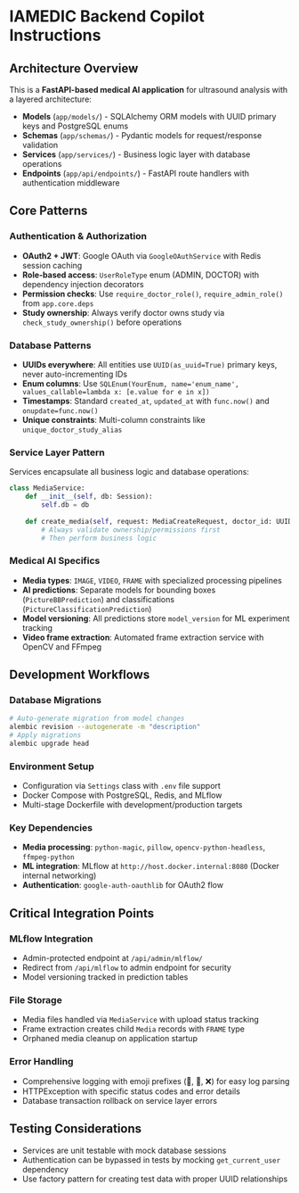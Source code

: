 # IAMEDIC Backend Copilot Instructions

## Architecture Overview

This is a **FastAPI-based medical AI application** for ultrasound analysis with a layered architecture:
- **Models** (`app/models/`) - SQLAlchemy ORM models with UUID primary keys and PostgreSQL enums
- **Schemas** (`app/schemas/`) - Pydantic models for request/response validation
- **Services** (`app/services/`) - Business logic layer with database operations
- **Endpoints** (`app/api/endpoints/`) - FastAPI route handlers with authentication middleware

## Core Patterns

### Authentication & Authorization
- **OAuth2 + JWT**: Google OAuth via `GoogleOAuthService` with Redis session caching
- **Role-based access**: `UserRoleType` enum (ADMIN, DOCTOR) with dependency injection decorators
- **Permission checks**: Use `require_doctor_role()`, `require_admin_role()` from `app.core.deps`
- **Study ownership**: Always verify doctor owns study via `check_study_ownership()` before operations

### Database Patterns
- **UUIDs everywhere**: All entities use `UUID(as_uuid=True)` primary keys, never auto-incrementing IDs
- **Enum columns**: Use `SQLEnum(YourEnum, name='enum_name', values_callable=lambda x: [e.value for e in x])`
- **Timestamps**: Standard `created_at`, `updated_at` with `func.now()` and `onupdate=func.now()`
- **Unique constraints**: Multi-column constraints like `unique_doctor_study_alias`

### Service Layer Pattern
Services encapsulate all business logic and database operations:
```python
class MediaService:
    def __init__(self, db: Session):
        self.db = db
    
    def create_media(self, request: MediaCreateRequest, doctor_id: UUID) -> Media:
        # Always validate ownership/permissions first
        # Then perform business logic
```

### Medical AI Specifics
- **Media types**: `IMAGE`, `VIDEO`, `FRAME` with specialized processing pipelines
- **AI predictions**: Separate models for bounding boxes (`PictureBBPrediction`) and classifications (`PictureClassificationPrediction`)
- **Model versioning**: All predictions store `model_version` for ML experiment tracking
- **Video frame extraction**: Automated frame extraction service with OpenCV and FFmpeg

## Development Workflows

### Database Migrations
```bash
# Auto-generate migration from model changes
alembic revision --autogenerate -m "description"
# Apply migrations
alembic upgrade head
```

### Environment Setup
- Configuration via `Settings` class with `.env` file support
- Docker Compose with PostgreSQL, Redis, and MLflow
- Multi-stage Dockerfile with development/production targets

### Key Dependencies
- **Media processing**: `python-magic`, `pillow`, `opencv-python-headless`, `ffmpeg-python`
- **ML integration**: MLflow at `http://host.docker.internal:8080` (Docker internal networking)
- **Authentication**: `google-auth-oauthlib` for OAuth2 flow

## Critical Integration Points

### MLflow Integration
- Admin-protected endpoint at `/api/admin/mlflow/` 
- Redirect from `/api/mlflow` to admin endpoint for security
- Model versioning tracked in prediction tables

### File Storage
- Media files handled via `MediaService` with upload status tracking
- Frame extraction creates child `Media` records with `FRAME` type
- Orphaned media cleanup on application startup

### Error Handling
- Comprehensive logging with emoji prefixes (🚀, 🔧, ❌) for easy log parsing
- HTTPException with specific status codes and error details
- Database transaction rollback on service layer errors

## Testing Considerations
- Services are unit testable with mock database sessions
- Authentication can be bypassed in tests by mocking `get_current_user` dependency
- Use factory pattern for creating test data with proper UUID relationships